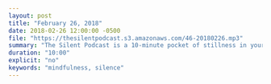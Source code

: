 ```yaml
---
layout: post
title: "February 26, 2018"
date: 2018-02-26 12:00:00 -0500
file: "https://thesilentpodcast.s3.amazonaws.com/46-20180226.mp3"
summary: "The Silent Podcast is a 10-minute pocket of stillness in your day. Listen to it at a set time every day, in the middle of a busy commute, or when you simply need a break from all of the hustle and bustle of distraction around you."
duration: "10:00"
explicit: "no"
keywords: "mindfulness, silence"
---
```

